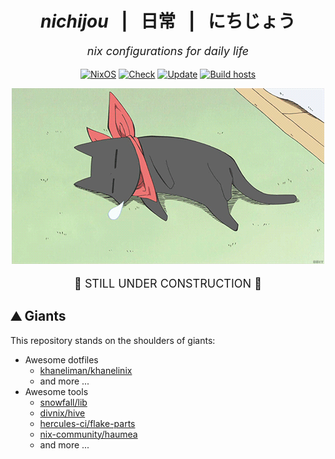 <!-- nichijou: nix configurations for daily life -->

<!-- markdownlint-disable MD033 -->

<h1 align="center"><i>nichijou</i> &ensp;|&ensp; 日常 &ensp;|&ensp; にちじょう </h1>
<p align="center" style="font-size:large;"><i>nix configurations for daily life</i></p>
<p align="center">
<a href="https://nixos.org/"><img src="https://img.shields.io/badge/NixOS-5277C3?logo=nixos&logoColor=fff" alt="NixOS"></a>
<a href="https://github.com/YOUSIKI/nichijou/actions/workflows/check.yaml"><img src="https://github.com/YOUSIKI/nichijou/actions/workflows/check.yaml/badge.svg" alt="Check"></a>
<a href="https://github.com/YOUSIKI/nichijou/actions/workflows/update.yaml"><img src="https://github.com/YOUSIKI/nichijou/actions/workflows/update.yaml/badge.svg" alt="Update"></a>
<a href="https://github.com/YOUSIKI/nichijou/actions/workflows/build-hosts.yaml"><img src="https://github.com/YOUSIKI/nichijou/actions/workflows/build-hosts.yaml/badge.svg" alt="Build hosts"></a>
</p>

<p align="center">
  <a href="https://nichijou.fandom.com/wiki/Sakamoto"><img src="static/images/sakamoto.gif" width="500px" alt="Sakamoto"/></a>
</p>

<p align="center" style="font-size:large;">
🚧 STILL UNDER CONSTRUCTION 🚧
</p>

## ⛰️ Giants

This repository stands on the shoulders of giants:

- Awesome dotfiles
  - [khaneliman/khanelinix](https://github.com/khaneliman/khanelinix)
  - and more ...
- Awesome tools
  - [snowfall/lib](https://github.com/snowfallorg/lib)
  - [divnix/hive](https://github.com/divnix/hive)
  - [hercules-ci/flake-parts](https://github.com/hercules-ci/flake-parts)
  - [nix-community/haumea](https://github.com/nix-community/haumea)
  - and more ...
